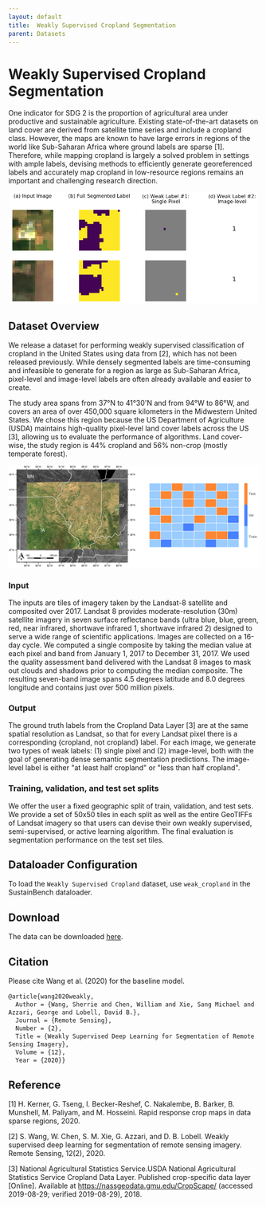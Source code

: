 ```yaml
---
layout: default
title:  Weakly Supervised Cropland Segmentation
parent: Datasets
---
```


# Weakly Supervised Cropland Segmentation
One indicator for SDG 2 is the proportion of agricultural area under productive and sustainable agriculture. Existing state-of-the-art datasets on land cover are derived from satellite time series and include a cropland class. However, the maps are known to have large errors in regions of the world like Sub-Saharan Africa where ground labels are sparse [1]. Therefore, while mapping cropland is largely a solved problem in settings with ample labels, devising methods to efficiently generate georeferenced labels and accurately map cropland in low-resource regions remains an important and challenging research direction.

<p style="text-align: center">
<img src="../../assets/images/cropland_example.png" width="500" title="Weak labels for cropland segmentation">
</p>

## Dataset Overview

We release a dataset for performing weakly supervised classification of cropland in the United States using data from [2], which has not been released previously. While densely segmented labels are time-consuming and infeasible to generate for a region as large as Sub-Saharan Africa, pixel-level and image-level labels are often already available and easier to create.

The study area spans from 37°N to 41°30'N and from 94°W to 86°W, and covers an area of over 450,000 square kilometers in the Midwestern United States. We chose this region because the US Department of Agriculture (USDA) maintains high-quality pixel-level land cover labels across the US [3], allowing us to evaluate the performance of algorithms. Land cover-wise, the study region is 44% cropland and 56% non-crop (mostly temperate forest).

<p style="text-align: center">
<img src="../../assets/images/cropland_study_region.jpg" width="600" title="Cropland task study region">
</p>

### Input
The inputs are tiles of imagery taken by the Landsat-8 satellite and composited over 2017. Landsat 8 provides moderate-resolution (30m) satellite imagery in seven surface reflectance bands (ultra blue, blue, green, red, near infrared, shortwave infrared 1, shortwave infrared 2) designed to serve a wide range of scientific applications. Images are collected on a 16-day cycle. We computed a single composite by taking the median value at each pixel and band from January 1, 2017 to December 31, 2017. We used the quality assessment band delivered with the Landsat 8 images to mask out clouds and shadows prior to computing the median composite. The resulting seven-band image spans 4.5 degrees latitude and 8.0 degrees longitude and contains just over 500 million pixels.

### Output
The ground truth labels from the Cropland Data Layer [3] are at the same spatial resolution as Landsat, so that for every Landsat pixel there is a corresponding {cropland, not cropland} label. For each image, we generate two types of weak labels: (1) single pixel and (2) image-level, both with the goal of generating dense semantic segmentation predictions. The image-level label is either "at least half cropland" or "less than half cropland".

### Training, validation, and test set splits
We offer the user a fixed geographic split of train, validation, and test sets. We provide a set of 50x50 tiles in each split as well as the entire GeoTIFFs of Landsat imagery so that users can devise their own weakly supervised, semi-supervised, or active learning algorithm. The final evaluation is segmentation performance on the test set tiles.

## Dataloader Configuration
To load the ``Weakly Supervised Cropland`` dataset, use ``weak_cropland`` in the SustainBench dataloader.

## Download
The data can be downloaded [here](TBD).


## Citation
Please cite Wang et al. (2020) for the baseline model.
```
@article{wang2020weakly,
  Author = {Wang, Sherrie and Chen, William and Xie, Sang Michael and Azzari, George and Lobell, David B.},
  Journal = {Remote Sensing},
  Number = {2},
  Title = {Weakly Supervised Deep Learning for Segmentation of Remote Sensing Imagery},
  Volume = {12},
  Year = {2020}}
```

## Reference
[1] H. Kerner, G. Tseng, I. Becker-Reshef, C. Nakalembe, B. Barker, B. Munshell, M. Paliyam, and M. Hosseini. Rapid response crop maps in data sparse regions, 2020.

[2] S. Wang, W. Chen, S. M. Xie, G. Azzari, and D. B. Lobell. Weakly supervised deep learning for segmentation of remote sensing imagery. Remote Sensing, 12(2), 2020.

[3] National  Agricultural  Statistics  Service.USDA  National  Agricultural  Statistics  Service  Cropland  Data  Layer.  Published  crop-specific  data  layer  [Online].  Available  at https://nassgeodata.gmu.edu/CropScape/ (accessed 2019-08-29; verified 2019-08-29), 2018.
